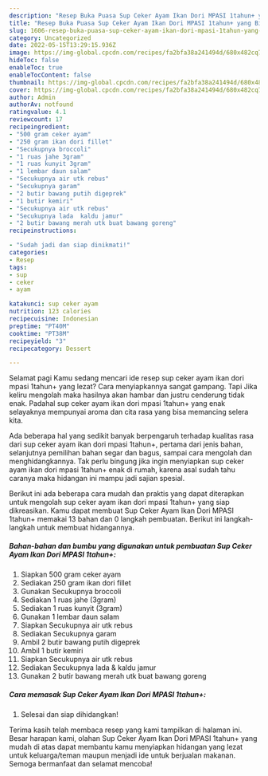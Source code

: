 ```yaml
---
description: "Resep Buka Puasa Sup Ceker Ayam Ikan Dori MPASI 1tahun+ yang Bisa Manjain Lidah "
title: "Resep Buka Puasa Sup Ceker Ayam Ikan Dori MPASI 1tahun+ yang Bisa Manjain Lidah "
slug: 1606-resep-buka-puasa-sup-ceker-ayam-ikan-dori-mpasi-1tahun-yang-bisa-manjain-lidah
category: Uncategorized
date: 2022-05-15T13:29:15.936Z
image: https://img-global.cpcdn.com/recipes/fa2bfa38a241494d/680x482cq70/sup-ceker-ayam-ikan-dori-mpasi-1tahun-foto-resep-utama.jpg
hideToc: false
enableToc: true
enableTocContent: false
thumbnail: https://img-global.cpcdn.com/recipes/fa2bfa38a241494d/680x482cq70/sup-ceker-ayam-ikan-dori-mpasi-1tahun-foto-resep-utama.jpg
cover: https://img-global.cpcdn.com/recipes/fa2bfa38a241494d/680x482cq70/sup-ceker-ayam-ikan-dori-mpasi-1tahun-foto-resep-utama.jpg
author: Admin
authorAv: notfound
ratingvalue: 4.1
reviewcount: 17
recipeingredient:
- "500 gram ceker ayam"
- "250 gram ikan dori fillet"
- "Secukupnya broccoli"
- "1 ruas jahe 3gram"
- "1 ruas kunyit 3gram"
- "1 lembar daun salam"
- "Secukupnya air utk rebus"
- "Secukupnya garam"
- "2 butir bawang putih digeprek"
- "1 butir kemiri"
- "Secukupnya air utk rebus"
- "Secukupnya lada  kaldu jamur"
- "2 butir bawang merah utk buat bawang goreng"
recipeinstructions:

- "Sudah jadi dan siap dinikmati!"
categories:
- Resep
tags:
- sup
- ceker
- ayam

katakunci: sup ceker ayam 
nutrition: 123 calories
recipecuisine: Indonesian
preptime: "PT40M"
cooktime: "PT38M"
recipeyield: "3"
recipecategory: Dessert

---
```



Selamat pagi Kamu sedang mencari ide resep sup ceker ayam ikan dori mpasi 1tahun+ yang lezat? Cara menyiapkannya sangat gampang. Tapi Jika keliru mengolah maka hasilnya akan hambar dan justru cenderung tidak enak. Padahal sup ceker ayam ikan dori mpasi 1tahun+ yang enak selayaknya mempunyai aroma dan cita rasa yang bisa memancing selera kita.


Ada beberapa hal yang sedikit banyak berpengaruh terhadap kualitas rasa dari sup ceker ayam ikan dori mpasi 1tahun+, pertama dari jenis bahan, selanjutnya pemilihan bahan segar dan bagus, sampai cara mengolah dan menghidangkannya. Tak perlu bingung jika ingin menyiapkan sup ceker ayam ikan dori mpasi 1tahun+ enak di rumah, karena asal sudah tahu caranya maka hidangan ini mampu jadi sajian spesial.




Berikut ini ada beberapa cara mudah dan praktis yang dapat diterapkan untuk mengolah sup ceker ayam ikan dori mpasi 1tahun+ yang siap dikreasikan. Kamu dapat membuat Sup Ceker Ayam Ikan Dori MPASI 1tahun+ memakai 13 bahan dan 0 langkah pembuatan. Berikut ini langkah-langkah untuk membuat hidangannya.

<!--inarticleads1-->

##### Bahan-bahan dan bumbu yang digunakan untuk pembuatan Sup Ceker Ayam Ikan Dori MPASI 1tahun+:

1. Siapkan 500 gram ceker ayam
1. Sediakan 250 gram ikan dori fillet
1. Gunakan Secukupnya broccoli
1. Sediakan 1 ruas jahe (3gram)
1. Sediakan 1 ruas kunyit (3gram)
1. Gunakan 1 lembar daun salam
1. Siapkan Secukupnya air utk rebus
1. Sediakan Secukupnya garam
1. Ambil 2 butir bawang putih digeprek
1. Ambil 1 butir kemiri
1. Siapkan Secukupnya air utk rebus
1. Sediakan Secukupnya lada &amp; kaldu jamur
1. Gunakan 2 butir bawang merah utk buat bawang goreng




<!--inarticleads2-->

##### Cara memasak Sup Ceker Ayam Ikan Dori MPASI 1tahun+:


1. Selesai dan siap dihidangkan!



Terima kasih telah membaca resep yang kami tampilkan di halaman ini. Besar harapan kami, olahan Sup Ceker Ayam Ikan Dori MPASI 1tahun+ yang mudah di atas dapat membantu kamu menyiapkan hidangan yang lezat untuk keluarga/teman maupun menjadi ide untuk berjualan makanan. Semoga bermanfaat dan selamat mencoba!
